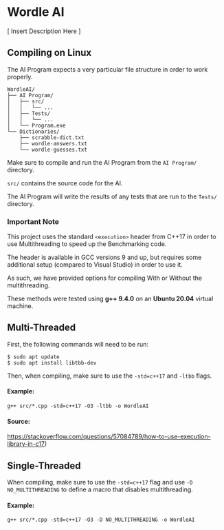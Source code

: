 # Wordle AI

[ Insert Description Here ]

## Compiling on Linux

The AI Program expects a very particular file structure in order to work properly.
```
WordleAI/
├── AI Program/
│   ├── src/
│   │   └── ...
│   ├── Tests/
│   │   └── ...
│   └── Program.exe
└── Dictionaries/
    ├── scrabble-dict.txt
    ├── wordle-answers.txt
    └── wordle-guesses.txt
```
Make sure to compile and run the AI Program from the `AI Program/` directory.

`src/` contains the source code for the AI.

The AI Program will write the results of any tests that are run to the `Tests/` directory.

### Important Note

This project uses the standard `<execution>` header from C++17 in order to use Multithreading to speed up the Benchmarking code.

The header is available in GCC versions 9 and up, but requires some additional setup (compared to Visual Studio) in order to use it.

As such, we have provided options for compiling With or Without the multithreading.

These methods were tested using **g++ 9.4.0** on an **Ubuntu 20.04** virtual machine.

## Multi-Threaded

First, the following commands will need to be run:
```
$ sudo apt update
$ sudo apt install libtbb-dev
```

Then, when compiling, make sure to use the `-std=c++17` and `-ltbb` flags.

#### Example:
```
g++ src/*.cpp -std=c++17 -O3 -ltbb -o WordleAI
```
#### Source:
https://stackoverflow.com/questions/57084789/how-to-use-execution-library-in-c17)

## Single-Threaded

When compiling, make sure to use the `-std=c++17` flag and use `-D NO_MULTITHREADING` to define a macro that disables multithreading.

#### Example:
```
g++ src/*.cpp -std=c++17 -O3 -D NO_MULTITHREADING -o WordleAI
```
